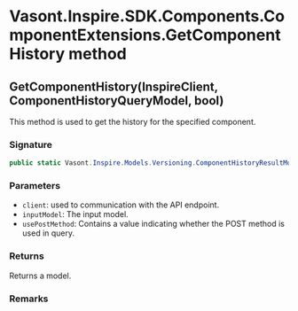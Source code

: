 # Vasont.Inspire.SDK.Components.ComponentExtensions.GetComponentHistory method
## GetComponentHistory(InspireClient, ComponentHistoryQueryModel, bool)
This method is used to get the history for the specified component.

### Signature
```csharp
public static Vasont.Inspire.Models.Versioning.ComponentHistoryResultModel GetComponentHistory(InspireClient client, ComponentHistoryQueryModel inputModel, bool usePostMethod = False)
```
### Parameters
- `client`: used to communication with the API endpoint.
- `inputModel`: The  input model.
- `usePostMethod`: Contains a value indicating whether the POST method is used in query.

### Returns
Returns a  model.
### Remarks

